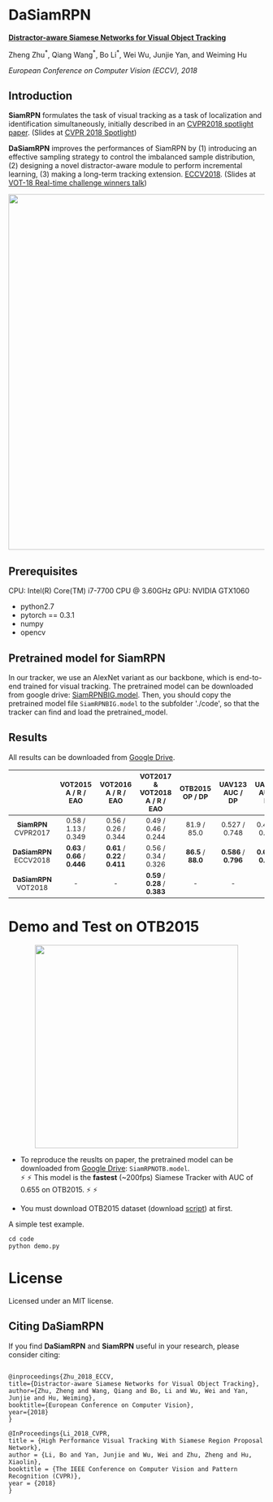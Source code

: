 # DaSiamRPN

[**Distractor-aware Siamese Networks for Visual Object Tracking**](https://arxiv.org/pdf/1808.06048.pdf)

Zheng Zhu<sup>\*</sup>, Qiang Wang<sup>\*</sup>, Bo Li<sup>\*</sup>, Wei Wu, Junjie Yan, and Weiming Hu

_European Conference on Computer Vision (ECCV), 2018_

## Introduction

**SiamRPN** formulates the task of visual tracking as a task of localization and identification simultaneously, initially described in an [CVPR2018 spotlight paper](http://openaccess.thecvf.com/content_cvpr_2018/papers/Li_High_Performance_Visual_CVPR_2018_paper.pdf). (Slides at [CVPR 2018 Spotlight](https://drive.google.com/open?id=1OGIOUqANvYfZjRoQfpiDqhPQtOvPCpdq))

**DaSiamRPN** improves the performances of SiamRPN by (1) introducing an effective sampling strategy to control the imbalanced sample distribution, (2) designing a novel distractor-aware module to perform incremental learning, (3) making a long-term tracking extension. [ECCV2018](https://arxiv.org/pdf/1808.06048.pdf). (Slides at [VOT-18 Real-time challenge winners talk](https://drive.google.com/open?id=1dsEI2uYHDfELK0CW2xgv7R4QdCs6lwfr))

<div align="center">
  <img src="votresult.png" width="700px" />
</div>

## Prerequisites

CPU: Intel(R) Core(TM) i7-7700 CPU @ 3.60GHz
GPU: NVIDIA GTX1060

- python2.7
- pytorch == 0.3.1
- numpy
- opencv

## Pretrained model for SiamRPN

In our tracker, we use an AlexNet variant as our backbone, which is end-to-end trained for visual tracking.
The pretrained model can be downloaded from google drive: [SiamRPNBIG.model](https://drive.google.com/file/d/1-vNVZxfbIplXHrqMHiJJYWXYWsOIvGsf/view?usp=sharing).
Then, you should copy the pretrained model file `SiamRPNBIG.model` to the subfolder './code', so that the tracker can find and load the pretrained_model.

## Results

All results can be downloaded from [Google Drive](https://drive.google.com/drive/folders/1HJOvl_irX3KFbtfj88_FVLtukMI1GTCR?usp=sharing).

|                                           |    <sub>VOT2015</br>A / R / EAO</sub>     |    <sub>VOT2016</br>A / R / EAO</sub>     | <sub>VOT2017 & VOT2018</br>A / R / EAO</sub> | <sub>OTB2015</br>OP / DP</sub> | <sub>UAV123</br>AUC / DP</sub>  | <sub>UAV20L</br>AUC / DP</sub>  |
| :---------------------------------------: | :---------------------------------------: | :---------------------------------------: | :------------------------------------------: | :----------------------------: | :-----------------------------: | :-----------------------------: |
|  <sub> **SiamRPN** </br> CVPR2017 </sub>  |       <sub>0.58 / 1.13 / 0.349<sub>       |       <sub>0.56 / 0.26 / 0.344<sub>       |        <sub>0.49 / 0.46 / 0.244<sub>         |     <sub>81.9 / 85.0<sub>      |     <sub>0.527 / 0.748<sub>     |     <sub>0.454 / 0.617<sub>     |
| <sub> **DaSiamRPN** </br> ECCV2018 </sub> | <sub>**0.63** / **0.66** / **0.446**<sub> | <sub>**0.61** / **0.22** / **0.411**<sub> |        <sub>0.56 / 0.34 / 0.326<sub>         | <sub>**86.5** / **88.0**<sub>  | <sub>**0.586** / **0.796**<sub> | <sub>**0.617** / **0.838**<sub> |
| <sub> **DaSiamRPN** </br> VOT2018 </sub>  |                <sub>-<sub>                |                <sub>-<sub>                |  <sub>**0.59** / **0.28** / **0.383**<sub>   |          <sub>-<sub>           |           <sub>-<sub>           |           <sub>-<sub>           |

# Demo and Test on OTB2015

<div align="center">
  <img src="code/data/bag.gif" width="400px" />
</div>

- To reproduce the reuslts on paper, the pretrained model can be downloaded from [Google Drive](https://drive.google.com/open?id=1BtIkp5pB6aqePQGlMb2_Z7bfPy6XEj6H): `SiamRPNOTB.model`. <br />
  :zap: :zap: This model is the **fastest** (~200fps) Siamese Tracker with AUC of 0.655 on OTB2015. :zap: :zap:

- You must download OTB2015 dataset (download [script](code/data/get_otb_data.sh)) at first.

A simple test example.

```
cd code
python demo.py
```

# License

Licensed under an MIT license.

## Citing DaSiamRPN

If you find **DaSiamRPN** and **SiamRPN** useful in your research, please consider citing:

```

@inproceedings{Zhu_2018_ECCV,
title={Distractor-aware Siamese Networks for Visual Object Tracking},
author={Zhu, Zheng and Wang, Qiang and Bo, Li and Wu, Wei and Yan, Junjie and Hu, Weiming},
booktitle={European Conference on Computer Vision},
year={2018}
}

@InProceedings{Li_2018_CVPR,
title = {High Performance Visual Tracking With Siamese Region Proposal Network},
author = {Li, Bo and Yan, Junjie and Wu, Wei and Zhu, Zheng and Hu, Xiaolin},
booktitle = {The IEEE Conference on Computer Vision and Pattern Recognition (CVPR)},
year = {2018}
}

```

```

```
